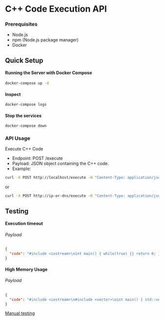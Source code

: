 # C++ Code Execution API

### Prerequisites

- Node.js
- npm (Node.js package manager)
- Docker

## Quick Setup

#### Running the Server with Docker Compose
```bash
docker-compose up -d
```

#### Inspect 
```bash
docker-compose logs
```

#### Stop the services
```bash
docker-compose down
```

### API Usage

Execute C++ Code
- Endpoint: POST /execute
- Payload: JSON object containing the C++ code.
- Example:
```bash
curl -X POST http://localhost/execute -H "Content-Type: application/json" -d "{\"code\":\"#include <iostream>\\nint main() { std::cout << \\\"Hello World\\\" << std::endl; return 0; }\"}"
```
or
```bash
curl -X POST http://ip-or-dns/execute -H "Content-Type: application/json" -d "{\"code\":\"#include <iostream>\\nint main() { std::cout << \\\"Hello World\\\" << std::endl; return 0; }\"}"
```

## Testing

#### Execution timeout
###### Payload
```json
{
  "code": "#include <iostream>\nint main() { while(true) {} return 0; }"
}
```

#### High Memory Usage
###### Payload
```json
{
  "code": "#include <iostream>\n#include <vector>\nint main() { std::vector<int> v(100000000); return 0; }"
}
```

[Manual testing](tests)